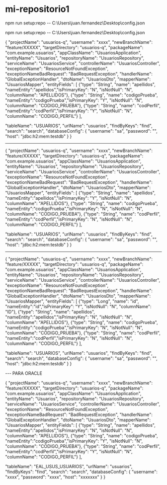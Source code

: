 # mi-repositorio1



npm run setup:repo -- C:\Users\juan.fernandez\Desktop\config.json

npm run setup:repo -- C:\Users\juan.fernandez\Desktop\config.json


{
  "projectName": "usuarios-q",
  "username": "xxxx",
  "newBranchName": "feature/XXXXX",
  "targetDirectory": "usuarios-q",
  "packageName": "com.example.usuarios",
  "appClassName": "UsuariosApplication",
  "entityName": "Usuarios",
  "repositoryName": "UsuariosRepository",
  "serviceName": "UsuariosService",
  "controllerName": "UsuariosController",
  "exceptionName": "ResourceNotFoundException",
  "exceptionNameBadRequest": "BadRequestException",
  "handlerName": "GlobalExceptionHandler",
  "dtoName": "UsuariosDto",
  "mapperName": "UsuariosMapper",
  "entityFields": [
    {"type": "String", "name": "apellidos", "nameEntity":"apellidos","isPrimaryKey": "N", "isNotNull": "N", "columnName": "APELLIDOS"},
    {"type": "String", "name": "codigoPrueba", "nameEntity":"codigoPrueba","isPrimaryKey": "Y", "isNotNull": "N", "columnName": "CODIGO_PRUEBA"},
    {"type": "String", "name": "codPerfil", "nameEntity":"codPerfil","isPrimaryKey": "Y", "isNotNull": "N", "columnName": "CODIGO_PERFIL"}
  ],

  "tableName": "USUARIOS",
  "urlName": "usuarios",
  "findByKeys": "find",
  "search": "search",
  "databaseConfig": {
    "username": "sa",
    "password": "",
    "host": "jdbc:h2:mem:testdb"
  }
}

---

{
  "projectName": "usuarios-q",
  "username": "xxxx",
  "newBranchName": "feature/XXXXX",
  "targetDirectory": "usuarios-q",
  "packageName": "com.example.usuarios",
  "appClassName": "UsuariosApplication",
  "entityName": "Usuarios",
  "repositoryName": "UsuariosRepository",
  "serviceName": "UsuariosService",
  "controllerName": "UsuariosController",
  "exceptionName": "ResourceNotFoundException",
  "exceptionNameBadRequest": "BadRequestException",
  "handlerName": "GlobalExceptionHandler",
  "dtoName": "UsuariosDto",
  "mapperName": "UsuariosMapper",
  "entityFields": [
    {"type": "String", "name": "apellidos", "nameEntity":"apellidos","isPrimaryKey": "Y", "isNotNull": "N", "columnName": "APELLIDOS"},
    {"type": "String", "name": "codigoPrueba", "nameEntity":"codigoPrueba","isPrimaryKey": "N", "isNotNull": "N", "columnName": "CODIGO_PRUEBA"},
    {"type": "String", "name": "codPerfil", "nameEntity":"codPerfil","isPrimaryKey": "N", "isNotNull": "N", "columnName": "CODIGO_PERFIL"}
  ],

  "tableName": "USUARIOS",
  "urlName": "usuarios",
  "findByKeys": "find",
  "search": "search",
  "databaseConfig": {
    "username": "sa",
    "password": "",
    "host": "jdbc:h2:mem:testdb"
  }
}

---

{
  "projectName": "usuarios-q",
  "username": "xxxx",
  "newBranchName": "feature/XXXXX",
  "targetDirectory": "usuarios-q",
  "packageName": "com.example.usuarios",
  "appClassName": "UsuariosApplication",
  "entityName": "Usuarios",
  "repositoryName": "UsuariosRepository",
  "serviceName": "UsuariosService",
  "controllerName": "UsuariosController",
  "exceptionName": "ResourceNotFoundException",
  "exceptionNameBadRequest": "BadRequestException",
  "handlerName": "GlobalExceptionHandler",
  "dtoName": "UsuariosDto",
  "mapperName": "UsuariosMapper",
  "entityFields": [
    {"type": "Long", "name": "id", "nameEntity":"id","isPrimaryKey": "Y", "isNotNull": "N", "columnName": "ID"},
    {"type": "String", "name": "apellidos", "nameEntity":"apellidos","isPrimaryKey": "N", "isNotNull": "N", "columnName": "APELLIDOS"},
    {"type": "String", "name": "codigoPrueba", "nameEntity":"codigoPrueba","isPrimaryKey": "N", "isNotNull": "N", "columnName": "CODIGO_PRUEBA"},
    {"type": "String", "name": "codPerfil", "nameEntity":"codPerfil","isPrimaryKey": "N", "isNotNull": "N", "columnName": "CODIGO_PERFIL"}
  ],

  "tableName": "USUARIOS",
  "urlName": "usuarios",
  "findByKeys": "find",
  "search": "search",
  "databaseConfig": {
    "username": "sa",
    "password": "",
    "host": "jdbc:h2:mem:testdb"
  }
}

--- PARA ORACLE

{
  "projectName": "usuarios-q",
  "username": "xxxx",
  "newBranchName": "feature/XXXXX",
  "targetDirectory": "usuarios-q",
  "packageName": "com.example.usuarios",
  "appClassName": "UsuariosApplication",
  "entityName": "Usuarios",
  "repositoryName": "UsuariosRepository",
  "serviceName": "UsuariosService",
  "controllerName": "UsuariosController",
  "exceptionName": "ResourceNotFoundException",
  "exceptionNameBadRequest": "BadRequestException",
  "handlerName": "GlobalExceptionHandler",
  "dtoName": "UsuariosDto",
  "mapperName": "UsuariosMapper",
  "entityFields": [
    {"type": "String", "name": "apellidos", "nameEntity":"apellidos","isPrimaryKey": "N", "isNotNull": "N", "columnName": "APELLIDOS"},
    {"type": "String", "name": "codigoPrueba", "nameEntity":"codigoPrueba","isPrimaryKey": "Y", "isNotNull": "N", "columnName": "CODIGO_PRUEBA"},
    {"type": "String", "name": "codPerfil", "nameEntity":"codPerfil","isPrimaryKey": "Y", "isNotNull": "N", "columnName": "CODIGO_PERFIL"}
  ],

  "tableName": "EAL_USUS_USUARIOS",
  "urlName": "usuarios",
  "findByKeys": "find",
  "search": "search",
  "databaseConfig": {
    "username": "xxxx",
    "password": "xxxx",
    "host": "xxxxxxx"
  }
}